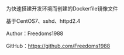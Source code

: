 为快速搭建开发环境而创建的Dockerfile镜像文件

基于CentOS7、sshd、httpd2.4

Author：Freedoms1988

GitHub：https://github.com/Freedoms1988
